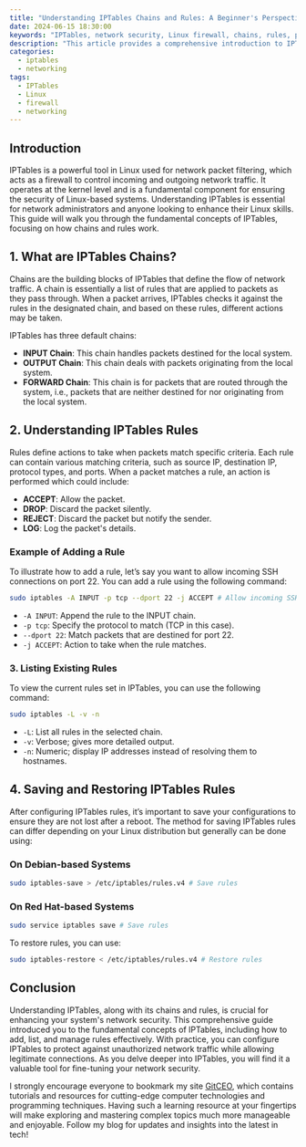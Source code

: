 ```yaml
---
title: "Understanding IPTables Chains and Rules: A Beginner's Perspective"
date: 2024-06-15 18:30:00
keywords: "IPTables, network security, Linux firewall, chains, rules, packet filtering, beginners guide"
description: "This article provides a comprehensive introduction to IPTables, the packet filtering system used in Linux. We explore the essential concepts of IPTables chains and rules, offering a step-by-step tutorial suitable for beginners. Readers will learn how to configure IPTables effectively to enhance network security, understand the various types of chains, and how to create custom rules to protect your network from unauthorized access. By the end of this tutorial, readers will be equipped with practical knowledge and skills to manage IPTables and improve their networking capabilities. Ideal for anyone looking to dive into Linux networking, the information is structured for ease of understanding, making it accessible for users at all levels."
categories:
  - iptables
  - networking
tags:
  - IPTables
  - Linux
  - firewall
  - networking
---
```


## Introduction

IPTables is a powerful tool in Linux used for network packet filtering, which acts as a firewall to control incoming and outgoing network traffic. It operates at the kernel level and is a fundamental component for ensuring the security of Linux-based systems. Understanding IPTables is essential for network administrators and anyone looking to enhance their Linux skills. This guide will walk you through the fundamental concepts of IPTables, focusing on how chains and rules work. 

<!-- more -->

## 1. What are IPTables Chains?

Chains are the building blocks of IPTables that define the flow of network traffic. A chain is essentially a list of rules that are applied to packets as they pass through. When a packet arrives, IPTables checks it against the rules in the designated chain, and based on these rules, different actions may be taken.

IPTables has three default chains:
- **INPUT Chain**: This chain handles packets destined for the local system.
- **OUTPUT Chain**: This chain deals with packets originating from the local system.
- **FORWARD Chain**: This chain is for packets that are routed through the system, i.e., packets that are neither destined for nor originating from the local system.

## 2. Understanding IPTables Rules

Rules define actions to take when packets match specific criteria. Each rule can contain various matching criteria, such as source IP, destination IP, protocol types, and ports. When a packet matches a rule, an action is performed which could include:
- **ACCEPT**: Allow the packet.
- **DROP**: Discard the packet silently.
- **REJECT**: Discard the packet but notify the sender.
- **LOG**: Log the packet's details.

### Example of Adding a Rule

To illustrate how to add a rule, let’s say you want to allow incoming SSH connections on port 22. You can add a rule using the following command:

```bash
sudo iptables -A INPUT -p tcp --dport 22 -j ACCEPT # Allow incoming SSH traffic
```

- `-A INPUT`: Append the rule to the INPUT chain.
- `-p tcp`: Specify the protocol to match (TCP in this case).
- `--dport 22`: Match packets that are destined for port 22.
- `-j ACCEPT`: Action to take when the rule matches.

### 3. Listing Existing Rules

To view the current rules set in IPTables, you can use the following command:

```bash
sudo iptables -L -v -n
```

- `-L`: List all rules in the selected chain.
- `-v`: Verbose; gives more detailed output.
- `-n`: Numeric; display IP addresses instead of resolving them to hostnames.

## 4. Saving and Restoring IPTables Rules

After configuring IPTables rules, it’s important to save your configurations to ensure they are not lost after a reboot. The method for saving IPTables rules can differ depending on your Linux distribution but generally can be done using:

### On Debian-based Systems

```bash
sudo iptables-save > /etc/iptables/rules.v4 # Save rules
```

### On Red Hat-based Systems

```bash
sudo service iptables save # Save rules
```

To restore rules, you can use:

```bash
sudo iptables-restore < /etc/iptables/rules.v4 # Restore rules
```

## Conclusion

Understanding IPTables, along with its chains and rules, is crucial for enhancing your system's network security. This comprehensive guide introduced you to the fundamental concepts of IPTables, including how to add, list, and manage rules effectively. With practice, you can configure IPTables to protect against unauthorized network traffic while allowing legitimate connections. As you delve deeper into IPTables, you will find it a valuable tool for fine-tuning your network security.

I strongly encourage everyone to bookmark my site [GitCEO](https://gitceo.com), which contains tutorials and resources for cutting-edge computer technologies and programming techniques. Having such a learning resource at your fingertips will make exploring and mastering complex topics much more manageable and enjoyable. Follow my blog for updates and insights into the latest in tech!